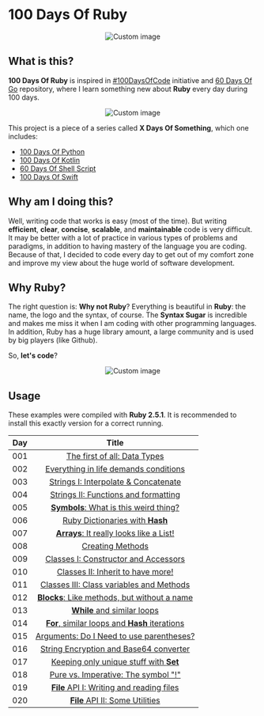 # 100 Days Of Ruby

<p align="center">
  <img src="https://raw.github.com/marcosvbras/100-days-of-ruby/master/images/ruby.png" alt="Custom image"/>
</p>

## What is this?

**100 Days Of Ruby** is inspired in [#100DaysOfCode](https://medium.freecodecamp.org/join-the-100daysofcode-556ddb4579e4) initiative and [60 Days Of Go](https://github.com/cassiobotaro/60-days-of-go) repository, where I learn something new about **Ruby** every day during 100 days.

<p align="center">
  <img src="https://raw.github.com/marcosvbras/100-days-of-ruby/master/images/programming_languages.jpg" alt="Custom image"/>
</p>

This project is a piece of a series called **X Days Of Something**, which one includes:
-   [100 Days Of Python](https://github.com/marcosvbras/100-days-of-python)
-   [100 Days Of Kotlin](https://github.com/marcosvbras/100-days-of-kotlin)
-   [60 Days Of Shell Script](https://github.com/marcosvbras/60-days-of-shell-script)
-   [100 Days Of Swift](https://github.com/marcosvbras/100-days-of-swift)

## Why am I doing this?

Well, writing code that works is easy (most of the time). But writing **efficient**, **clear**, **concise**, **scalable**, and **maintainable** code is very difficult. It may be better with a lot of practice in various types of problems and paradigms, in addition to having mastery of the language you are coding. Because of that, I decided to code every day to get out of my comfort zone and improve my view about the huge world of software development.

## Why Ruby?

The right question is: **Why not Ruby**? Everything is beautiful in **Ruby**: the name, the logo and the syntax, of course. The **Syntax Sugar** is incredible and makes me miss it when I am coding with other programming languages. In addition, Ruby has a huge library amount, a large community and is used by big players (like Github).

So, **let's code**?

<p align="center">
  <img src="https://raw.github.com/marcosvbras/100-days-of-ruby/master/images/programming.gif" alt="Custom image"/>
</p>

## Usage

These examples were compiled with **Ruby 2.5.1**. It is recommended to install this exactly version for a correct running.

| Day | Title      |
| --- |:----------: |
| 001 | [The first of all: Data Types](days/day001/) |
| 002 | [Everything in life demands conditions](days/day002/) |
| 003 | [Strings I: Interpolate & Concatenate](days/day003/) |
| 004 | [Strings II: Functions and formatting](days/day004/) |
| 005 | [**Symbols**: What is this weird thing?](days/day005/) |
| 006 | [Ruby Dictionaries with **Hash**](days/day006/) |
| 007 | [**Arrays**: It really looks like a List!](days/day007/) |
| 008 | [Creating Methods](days/day008/) |
| 009 | [Classes I: Constructor and Accessors](days/day009/) |
| 010 | [Classes II: Inherit to have more!](days/day010/) |
| 011 | [Classes III: Class variables and Methods](days/day011/) |
| 012 | [**Blocks**: Like methods, but without a name](days/day012/) |
| 013 | [**While** and similar loops](days/day013/) |
| 014 | [**For**, similar loops and **Hash** iterations](days/day014/) |
| 015 | [Arguments: Do I Need to use parentheses?](days/day015/) |
| 016 | [String Encryption and Base64 converter](days/day016/) |
| 017 | [Keeping only unique stuff with **Set**](days/day017/) |
| 018 | [Pure vs. Imperative: The symbol "!"](days/day018/) |
| 019 | [**File** API I: Writing and reading files](days/day019/) |
| 020 | [**File** API II: Some Utilities](days/day020/) |
